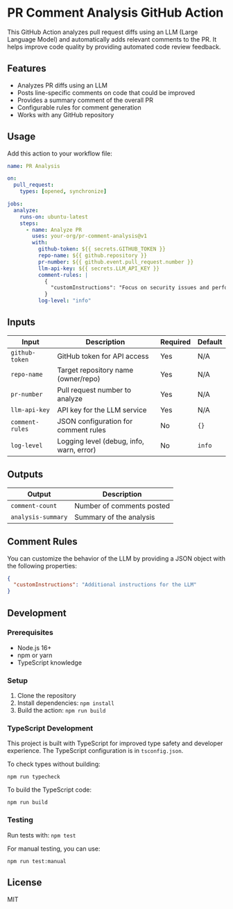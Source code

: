 # PR Comment Analysis GitHub Action

This GitHub Action analyzes pull request diffs using an LLM (Large Language Model) and automatically adds relevant comments to the PR. It helps improve code quality by providing automated code review feedback.

## Features

- Analyzes PR diffs using an LLM
- Posts line-specific comments on code that could be improved
- Provides a summary comment of the overall PR
- Configurable rules for comment generation
- Works with any GitHub repository

## Usage

Add this action to your workflow file:

```yaml
name: PR Analysis

on:
  pull_request:
    types: [opened, synchronize]

jobs:
  analyze:
    runs-on: ubuntu-latest
    steps:
      - name: Analyze PR
        uses: your-org/pr-comment-analysis@v1
        with:
          github-token: ${{ secrets.GITHUB_TOKEN }}
          repo-name: ${{ github.repository }}
          pr-number: ${{ github.event.pull_request.number }}
          llm-api-key: ${{ secrets.LLM_API_KEY }}
          comment-rules: |
            {
              "customInstructions": "Focus on security issues and performance improvements"
            }
          log-level: "info"
```

## Inputs

| Input | Description | Required | Default |
|-------|-------------|----------|---------|
| `github-token` | GitHub token for API access | Yes | N/A |
| `repo-name` | Target repository name (owner/repo) | Yes | N/A |
| `pr-number` | Pull request number to analyze | Yes | N/A |
| `llm-api-key` | API key for the LLM service | Yes | N/A |
| `comment-rules` | JSON configuration for comment rules | No | `{}` |
| `log-level` | Logging level (debug, info, warn, error) | No | `info` |

## Outputs

| Output | Description |
|--------|-------------|
| `comment-count` | Number of comments posted |
| `analysis-summary` | Summary of the analysis |

## Comment Rules

You can customize the behavior of the LLM by providing a JSON object with the following properties:

```json
{
  "customInstructions": "Additional instructions for the LLM"
}
```

## Development

### Prerequisites

- Node.js 16+
- npm or yarn
- TypeScript knowledge

### Setup

1. Clone the repository
2. Install dependencies: `npm install`
3. Build the action: `npm run build`

### TypeScript Development

This project is built with TypeScript for improved type safety and developer experience. The TypeScript configuration is in `tsconfig.json`.

To check types without building:
```
npm run typecheck
```

To build the TypeScript code:
```
npm run build
```

### Testing

Run tests with: `npm test`

For manual testing, you can use:
```
npm run test:manual
```

## License

MIT 